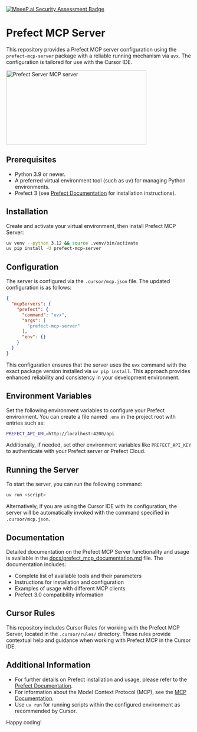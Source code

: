 [![MseeP.ai Security Assessment Badge](https://mseep.net/pr/fortunto2-prefect-mcp-server-badge.png)](https://mseep.ai/app/fortunto2-prefect-mcp-server)

# Prefect MCP Server

This repository provides a Prefect MCP server configuration using the `prefect-mcp-server` package with a reliable running mechanism via `uvx`. The configuration is tailored for use with the Cursor IDE.

<a href="https://glama.ai/mcp/servers/@fortunto2/prefect-mcp-server">
  <img width="380" height="200" src="https://glama.ai/mcp/servers/@fortunto2/prefect-mcp-server/badge" alt="Prefect Server MCP server" />
</a>

## Prerequisites

- Python 3.9 or newer.
- A preferred virtual environment tool (such as uv) for managing Python environments.
- Prefect 3 (see [Prefect Documentation](https://docs.prefect.io/v3/get-started/install) for installation instructions).

## Installation

Create and activate your virtual environment, then install Prefect MCP Server:

```bash
uv venv --python 3.12 && source .venv/bin/activate
uv pip install -U prefect-mcp-server
```

## Configuration

The server is configured via the `.cursor/mcp.json` file. The updated configuration is as follows:

```json
{
  "mcpServers": {
    "prefect": {
      "command": "uvx",
      "args": [
        "prefect-mcp-server"
      ],
      "env": {}
    }
  }
}
```

This configuration ensures that the server uses the `uvx` command with the exact package version installed via `uv pip install`. This approach provides enhanced reliability and consistency in your development environment.

## Environment Variables

Set the following environment variables to configure your Prefect environment. You can create a file named `.env` in the project root with entries such as:

```bash
PREFECT_API_URL=http://localhost:4200/api
```

Additionally, if needed, set other environment variables like `PREFECT_API_KEY` to authenticate with your Prefect server or Prefect Cloud.

## Running the Server

To start the server, you can run the following command:

```bash
uv run <script>
```

Alternatively, if you are using the Cursor IDE with its configuration, the server will be automatically invoked with the command specified in `.cursor/mcp.json`.

## Documentation

Detailed documentation on the Prefect MCP Server functionality and usage is available in the [docs/prefect_mcp_documentation.md](docs/prefect_mcp_documentation.md) file. The documentation includes:

- Complete list of available tools and their parameters
- Instructions for installation and configuration
- Examples of usage with different MCP clients
- Prefect 3.0 compatibility information

## Cursor Rules

This repository includes Cursor Rules for working with the Prefect MCP Server, located in the `.cursor/rules/` directory. These rules provide contextual help and guidance when working with Prefect MCP in the Cursor IDE.

## Additional Information

- For further details on Prefect installation and usage, please refer to the [Prefect Documentation](https://docs.prefect.io/).
- For information about the Model Context Protocol (MCP), see the [MCP Documentation](https://modelcontextprotocol.io/).
- Use `uv run` for running scripts within the configured environment as recommended by Cursor.

Happy coding!